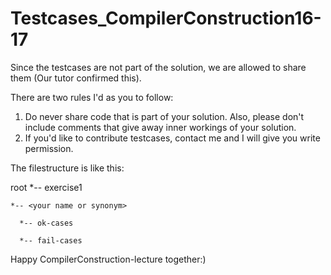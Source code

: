 # Testcases_CompilerConstruction16-17

Since the testcases are not part of the solution, we are allowed to share them (Our tutor confirmed this).

There are two rules I'd as you to follow:

1. Do never share code that is part of your solution. Also, please don't include comments that give away inner workings of your solution.
2. If you'd like to contribute testcases, contact me and I will give you write permission.

The filestructure is like this:

root
  *-- exercise1
  
    *-- <your name or synonym>
    
      *-- ok-cases
      
      *-- fail-cases

Happy CompilerConstruction-lecture together:)
